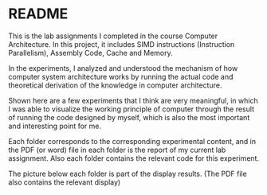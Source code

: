 # README

This is the lab assignments I completed in the course Computer Architecture. In this project, it includes SIMD instructions (Instruction Parallelism), Assembly Code, Cache and Memory.

In the experiments, I analyzed and understood the mechanism of how computer system architecture works by running the actual code and theoretical derivation of the knowledge in computer architecture.

Shown here are a few experiments that I think are very meaningful, in which I was able to visualize the working principle of computer through the result of running the code designed by myself, which is also the most important and interesting point for me.

Each folder corresponds to the corresponding experimental content, and in the PDF (or word) file in each folder is the report of my current lab assignment. Also each folder contains the relevant code for this experiment.

The picture below each folder is part of the display results. (The PDF file also contains the relevant display)

